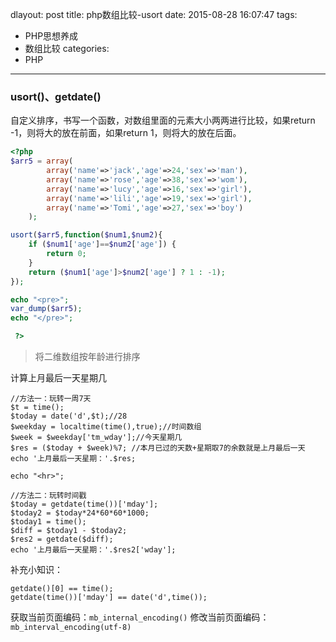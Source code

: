 dlayout: post
title: php数组比较-usort
date: 2015-08-28 16:07:47
tags:
- PHP思想养成
- 数组比较
categories:
- PHP
---

### usort()、getdate()
自定义排序，书写一个函数，对数组里面的元素大小两两进行比较，如果return -1，则将大的放在前面，如果return 1，则将大的放在后面。

```php
<?php 
$arr5 = array(
		array('name'=>'jack','age'=>24,'sex'=>'man'),
		array('name'=>'rose','age'=>38,'sex'=>'wom'),
		array('name'=>'lucy','age'=>16,'sex'=>'girl'),
		array('name'=>'lili','age'=>19,'sex'=>'girl'),
		array('name'=>'Tomi','age'=>27,'sex'=>'boy')
	);

usort($arr5,function($num1,$num2){
	if ($num1['age']==$num2['age']) {
		return 0;
	}
	return ($num1['age']>$num2['age'] ? 1 : -1);
});

echo "<pre>";
var_dump($arr5);
echo "</pre>";

 ?>
 ```

 >将二维数组按年龄进行排序

计算上月最后一天星期几

```
//方法一：玩转一周7天
$t = time();
$today = date('d',$t);//28
$weekday = localtime(time(),true);//时间数组
$week = $weekday['tm_wday'];//今天星期几
$res = ($today + $week)%7; //本月已过的天数+星期取7的余数就是上月最后一天
echo '上月最后一天星期：'.$res;

echo "<hr>";

//方法二：玩转时间戳
$today = getdate(time())['mday'];
$today2 = $today*24*60*60*1000;
$today1 = time();
$diff = $today1 - $today2;
$res2 = getdate($diff);
echo '上月最后一天星期：'.$res2['wday'];
```

补充小知识：

```
getdate()[0] == time();
getdate(time())['mday'] == date('d',time());
```

获取当前页面编码：``mb_internal_encoding()``
修改当前页面编码：``mb_interval_encoding(utf-8)``

